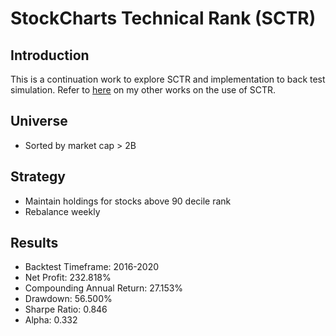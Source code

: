 # StockCharts Technical Rank (SCTR)

## Introduction
This is a continuation work to explore SCTR and implementation to back test simulation. 
Refer to [here](https://github.com/jinwei-ang/Stock-Market-Analysis-Mini-Projects/tree/main/SCTR(2020-07-02)) on my other works on the use of SCTR.

## Universe
* Sorted by market cap > 2B

## Strategy
* Maintain holdings for stocks above 90 decile rank
* Rebalance weekly

## Results
- Backtest Timeframe: 2016-2020
- Net Profit: 232.818%
- Compounding Annual Return: 27.153%
- Drawdown: 56.500%
- Sharpe Ratio: 0.846
- Alpha: 0.332